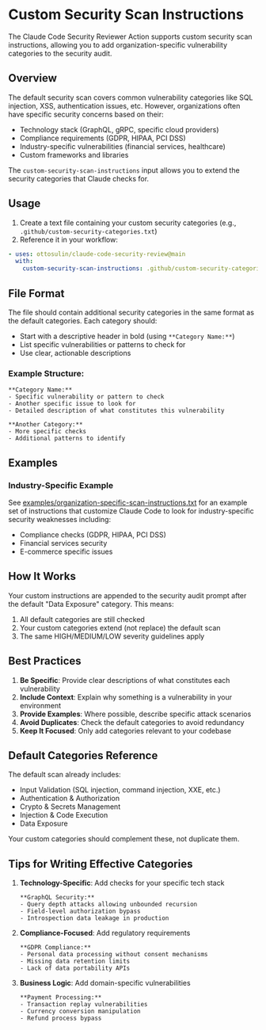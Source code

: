 # Custom Security Scan Instructions

The Claude Code Security Reviewer Action supports custom security scan instructions, allowing you to add organization-specific vulnerability categories to the security audit.

## Overview

The default security scan covers common vulnerability categories like SQL injection, XSS, authentication issues, etc. However, organizations often have specific security concerns based on their:
- Technology stack (GraphQL, gRPC, specific cloud providers)
- Compliance requirements (GDPR, HIPAA, PCI DSS)
- Industry-specific vulnerabilities (financial services, healthcare)
- Custom frameworks and libraries

The `custom-security-scan-instructions` input allows you to extend the security categories that Claude checks for.

## Usage

1. Create a text file containing your custom security categories (e.g., `.github/custom-security-categories.txt`)
2. Reference it in your workflow:

```yaml
- uses: ottosulin/claude-code-security-review@main
  with:
    custom-security-scan-instructions: .github/custom-security-categories.txt
```

## File Format

The file should contain additional security categories in the same format as the default categories. Each category should:
- Start with a descriptive header in bold (using `**Category Name:**`)
- List specific vulnerabilities or patterns to check for
- Use clear, actionable descriptions

### Example Structure:
```
**Category Name:**
- Specific vulnerability or pattern to check
- Another specific issue to look for
- Detailed description of what constitutes this vulnerability

**Another Category:**
- More specific checks
- Additional patterns to identify
```

## Examples

### Industry-Specific Example
See [examples/organization-specific-scan-instructions.txt](../examples/custom-security-scan-instructions.txt) for an example set of instructions that customize Claude Code to look for industry-specific security weaknesses including:
- Compliance checks (GDPR, HIPAA, PCI DSS)
- Financial services security
- E-commerce specific issues

## How It Works

Your custom instructions are appended to the security audit prompt after the default "Data Exposure" category. This means:
1. All default categories are still checked
2. Your custom categories extend (not replace) the default scan
3. The same HIGH/MEDIUM/LOW severity guidelines apply

## Best Practices

1. **Be Specific**: Provide clear descriptions of what constitutes each vulnerability
2. **Include Context**: Explain why something is a vulnerability in your environment
3. **Provide Examples**: Where possible, describe specific attack scenarios
4. **Avoid Duplicates**: Check the default categories to avoid redundancy
5. **Keep It Focused**: Only add categories relevant to your codebase

## Default Categories Reference

The default scan already includes:
- Input Validation (SQL injection, command injection, XXE, etc.)
- Authentication & Authorization
- Crypto & Secrets Management
- Injection & Code Execution
- Data Exposure

Your custom categories should complement these, not duplicate them.

## Tips for Writing Effective Categories

1. **Technology-Specific**: Add checks for your specific tech stack
   ```
   **GraphQL Security:**
   - Query depth attacks allowing unbounded recursion
   - Field-level authorization bypass
   - Introspection data leakage in production
   ```

2. **Compliance-Focused**: Add regulatory requirements
   ```
   **GDPR Compliance:**
   - Personal data processing without consent mechanisms
   - Missing data retention limits
   - Lack of data portability APIs
   ```

3. **Business Logic**: Add domain-specific vulnerabilities
   ```
   **Payment Processing:**
   - Transaction replay vulnerabilities
   - Currency conversion manipulation
   - Refund process bypass
   ```